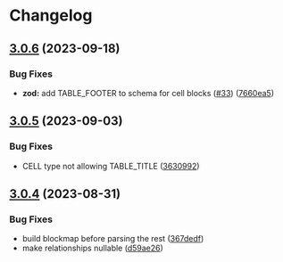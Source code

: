 # Changelog

## [3.0.6](https://github.com/ScribeLabsAI/amazon-trp-node/compare/3.0.5...3.0.6) (2023-09-18)


### Bug Fixes

* **zod:** add TABLE_FOOTER to schema for cell blocks ([#33](https://github.com/ScribeLabsAI/amazon-trp-node/issues/33)) ([7660ea5](https://github.com/ScribeLabsAI/amazon-trp-node/commit/7660ea5da87d7bac65aedf56df0757411c8bab00))

## [3.0.5](https://github.com/ScribeLabsAI/amazon-trp-node/compare/3.0.4...3.0.5) (2023-09-03)


### Bug Fixes

* CELL type not allowing TABLE_TITLE ([3630992](https://github.com/ScribeLabsAI/amazon-trp-node/commit/3630992e8e536a9e84c46ba1d0124ed0f1c409bc))

## [3.0.4](https://github.com/ScribeLabsAI/amazon-trp-node/compare/3.0.3...3.0.4) (2023-08-31)


### Bug Fixes

* build blockmap before parsing the rest ([367dedf](https://github.com/ScribeLabsAI/amazon-trp-node/commit/367dedf246aab716176a42bc89489b5393e5fe4b))
* make relationships nullable ([d59ae26](https://github.com/ScribeLabsAI/amazon-trp-node/commit/d59ae26f01c4db759bbe4e2b55341f9bd7895344))
